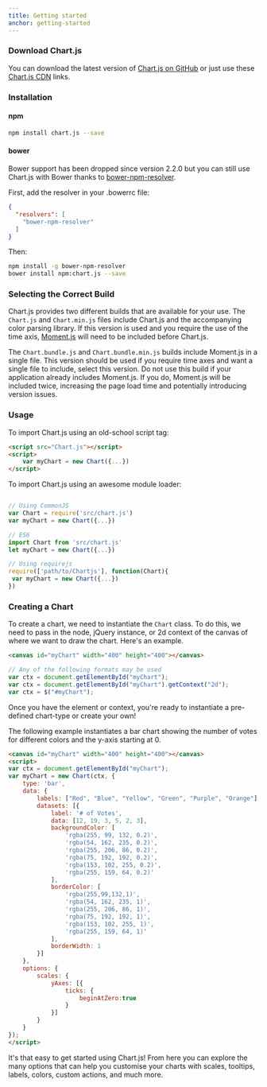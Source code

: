 ```yaml
---
title: Getting started
anchor: getting-started
---
```


### Download Chart.js

You can download the latest version of [Chart.js on GitHub](https://github.com/chartjs/Chart.js/releases/latest) or just use these [Chart.js CDN](https://cdnjs.com/libraries/Chart.js) links.

### Installation

#### npm

```bash
npm install chart.js --save
```

#### bower

Bower support has been dropped since version 2.2.0 but you can still use Chart.js with Bower thanks to [bower-npm-resolver](https://www.npmjs.com/package/bower-npm-resolver).

First, add the resolver in your .bowerrc file:
```json
{
  "resolvers": [
    "bower-npm-resolver"
  ]
}
```

Then:

```bash
npm install -g bower-npm-resolver
bower install npm:chart.js --save
```

### Selecting the Correct Build

Chart.js provides two different builds that are available for your use. The `Chart.js` and `Chart.min.js` files include Chart.js and the accompanying color parsing library. If this version is used and you require the use of the time axis, [Moment.js](http://momentjs.com/) will need to be included before Chart.js.

The `Chart.bundle.js` and `Chart.bundle.min.js` builds include Moment.js in a single file. This version should be used if you require time axes and want a single file to include, select this version. Do not use this build if your application already includes Moment.js. If you do, Moment.js will be included twice, increasing the page load time and potentially introducing version issues.

### Usage

To import Chart.js using an old-school script tag:

```html
<script src="Chart.js"></script>
<script>
    var myChart = new Chart({...})
</script>
```

To import Chart.js using an awesome module loader:

```javascript

// Using CommonJS
var Chart = require('src/chart.js')
var myChart = new Chart({...})

// ES6
import Chart from 'src/chart.js'
let myChart = new Chart({...})

// Using requirejs
require(['path/to/Chartjs'], function(Chart){
 var myChart = new Chart({...})
})

```

### Creating a Chart

To create a chart, we need to instantiate the `Chart` class. To do this, we need to pass in the node, jQuery instance, or 2d context of the canvas of where we want to draw the chart. Here's an example.

```html
<canvas id="myChart" width="400" height="400"></canvas>
```

```javascript
// Any of the following formats may be used
var ctx = document.getElementById("myChart");
var ctx = document.getElementById("myChart").getContext("2d");
var ctx = $("#myChart");
```

Once you have the element or context, you're ready to instantiate a pre-defined chart-type or create your own!

The following example instantiates a bar chart showing the number of votes for different colors and the y-axis starting at 0.

```html
<canvas id="myChart" width="400" height="400"></canvas>
<script>
var ctx = document.getElementById("myChart");
var myChart = new Chart(ctx, {
    type: 'bar',
    data: {
        labels: ["Red", "Blue", "Yellow", "Green", "Purple", "Orange"],
        datasets: [{
            label: '# of Votes',
            data: [12, 19, 3, 5, 2, 3],
            backgroundColor: [
                'rgba(255, 99, 132, 0.2)',
                'rgba(54, 162, 235, 0.2)',
                'rgba(255, 206, 86, 0.2)',
                'rgba(75, 192, 192, 0.2)',
                'rgba(153, 102, 255, 0.2)',
                'rgba(255, 159, 64, 0.2)'
            ],
            borderColor: [
                'rgba(255,99,132,1)',
                'rgba(54, 162, 235, 1)',
                'rgba(255, 206, 86, 1)',
                'rgba(75, 192, 192, 1)',
                'rgba(153, 102, 255, 1)',
                'rgba(255, 159, 64, 1)'
            ],
            borderWidth: 1
        }]
    },
    options: {
        scales: {
            yAxes: [{
                ticks: {
                    beginAtZero:true
                }
            }]
        }
    }
});
</script>
```

It's that easy to get started using Chart.js! From here you can explore the many options that can help you customise your charts with scales, tooltips, labels, colors, custom actions, and much more.
